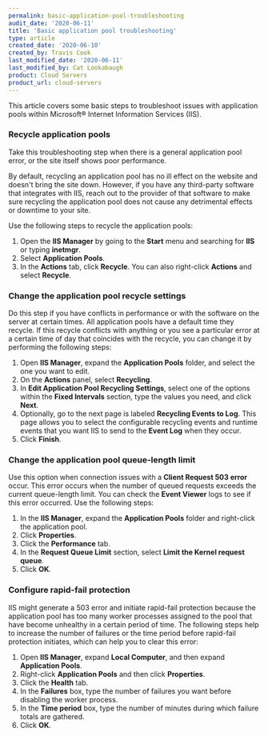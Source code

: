 ```yaml
---
permalink: basic-application-pool-troubleshooting
audit_date: '2020-06-11'
title: 'Basic application pool troubleshooting'
type: article
created_date: '2020-06-10'
created_by: Travis Cook
last_modified_date: '2020-06-11'
last_modified_by: Cat Lookabaugh
product: Cloud Servers
product_url: cloud-servers
---
```


This article covers some basic steps to troubleshoot issues with application pools within Microsoft&reg;
Internet Information Services (IIS).

### Recycle application pools

Take this troubleshooting step when there is a general application pool error, or the site itself shows poor
performance.

By default, recycling an application pool has no ill effect on the website and doesn't bring the site down.
However, if you have any third-party software that integrates with IIS, reach out to the provider of that
software to make sure recycling the application pool does not cause any detrimental effects or downtime to
your site.

Use the following steps to recycle the application pools:

1. Open the **IIS Manager** by going to the **Start** menu and searching for **IIS** or typing **inetmgr**.
2. Select **Application Pools**.
3. In the **Actions** tab, click **Recycle**. You can also right-click **Actions** and select **Recycle**.

### Change the application pool recycle settings

Do this step if you have conflicts in performance or with the software on the server at certain times. All
application pools have a default time they recycle. If this recycle conflicts with anything or you see a particular
error at a certain time of day that coincides with the recycle, you can change it by performing the following steps:

1. Open **IIS Manager**, expand the **Application Pools** folder, and select the one you want to edit.
2. On the **Actions** panel, select **Recycling**.
3. In **Edit Application Pool Recycling Settings**, select one of the options within the **Fixed Intervals**
   section, type the values you need, and click **Next**.
4. Optionally, go to the next page is labeled **Recycling Events to Log**. This page allows you to select the
   configurable recycling events and runtime events that you want IIS to send to the **Event Log** when they occur.
5. Click **Finish**.

### Change the application pool queue-length limit

Use this option when connection issues with a **Client Request 503 error** occur. This error occurs when the
number of queued requests exceeds the current queue-length limit. You can check the **Event Viewer** logs to see if this error occurred. Use the following steps:

1. In the **IIS Manager**, expand the **Application Pools** folder and right-click the application pool.
2. Click **Properties**.
3. Click the **Performance** tab.
4. In the **Request Queue Limit** section, select **Limit the Kernel request queue**.
5. Click **OK**.

### Configure rapid-fail protection

IIS might generate a 503 error and initiate rapid-fail protection because the application pool has too many worker processes assigned to the pool that have become unhealthy in a certain period of time. The following steps help to increase the number of failures or the time period before rapid-fail protection initiates, which can help you to clear this error:

1. Open **IIS Manager**, expand **Local Computer**, and then expand **Application Pools**.
2. Right-click **Application Pools** and then click **Properties**.
3. Click the **Health** tab.
4. In the **Failures** box, type the number of failures you want before disabling the worker process.
5. In the **Time period** box, type the number of minutes during which failure totals are gathered.
6. Click **OK**.
